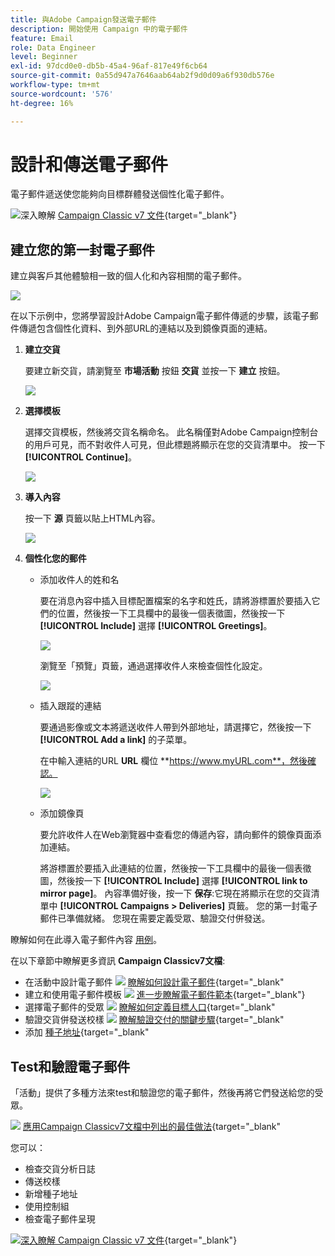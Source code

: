 ```yaml
---
title: 與Adobe Campaign發送電子郵件
description: 開始使用 Campaign 中的電子郵件
feature: Email
role: Data Engineer
level: Beginner
exl-id: 97dcd0e0-db5b-45a4-96af-817e49f6cb64
source-git-commit: 0a55d947a7646aab64ab2f9d0d09a6f930db576e
workflow-type: tm+mt
source-wordcount: '576'
ht-degree: 16%

---
```


# 設計和傳送電子郵件

電子郵件遞送使您能夠向目標群體發送個性化電子郵件。

![](../assets/do-not-localize/book.png)深入瞭解 [Campaign Classic v7 文件](https://experienceleague.adobe.com/docs/campaign-classic/using/sending-messages/sending-emails/about-email-channel.html){target=&quot;_blank&quot;} 

## 建立您的第一封電子郵件

建立與客戶其他體驗相一致的個人化和內容相關的電子郵件。

![](assets/new-email-content.png)


在以下示例中，您將學習設計Adobe Campaign電子郵件傳遞的步驟，該電子郵件傳遞包含個性化資料、到外部URL的連結以及到鏡像頁面的連結。

1. **建立交貨**

   要建立新交貨，請瀏覽至 **市場活動** 按鈕 **交貨** 並按一下 **建立** 按鈕。

   ![](assets/delivery_step_1.png)

1. **選擇模板**

   選擇交貨模板，然後將交貨名稱命名。 此名稱僅對Adobe Campaign控制台的用戶可見，而不對收件人可見，但此標題將顯示在您的交貨清單中。 按一下&#x200B;**[!UICONTROL Continue]**。

   ![](assets/dce_delivery_model.png)

1. **導入內容**

   按一下 **源** 頁籤以貼上HTML內容。

   ![](assets/paste-content.png)


1. **個性化您的郵件**


   * 添加收件人的姓和名

      要在消息內容中插入目標配置檔案的名字和姓氏，請將游標置於要插入它們的位置，然後按一下工具欄中的最後一個表徵圖，然後按一下 **[!UICONTROL Include]** 選擇 **[!UICONTROL Greetings]**。

      ![](assets/include-greetings.png)

      瀏覽至「預覽」頁籤，通過選擇收件人來檢查個性化設定。

      ![](assets/perso-check.png)

   * 插入跟蹤的連結

      要通過影像或文本將遞送收件人帶到外部地址，請選擇它，然後按一下 **[!UICONTROL Add a link]** 的子菜單。

      在中輸入連結的URL **URL** 欄位 **https://www.myURL.com**，然後確認。

      ![](assets/add-a-link.png)

   * 添加鏡像頁

      要允許收件人在Web瀏覽器中查看您的傳遞內容，請向郵件的鏡像頁面添加連結。

      將游標置於要插入此連結的位置，然後按一下工具欄中的最後一個表徵圖，然後按一下 **[!UICONTROL Include]** 選擇 **[!UICONTROL link to mirror page]**。
   內容準備好後，按一下 **保存**:它現在將顯示在您的交貨清單中 **[!UICONTROL Campaigns > Deliveries]** 頁籤。 您的第一封電子郵件已準備就緒。 您現在需要定義受眾、驗證交付併發送。


瞭解如何在此導入電子郵件內容 [用例](https://experienceleague.adobe.com/docs/campaign/automation/workflows/use-cases/deliveries/load-delivery-content.html)。

在以下章節中瞭解更多資訊 **Campaign Classicv7文檔**:

* 在活動中設計電子郵件
   ![](../assets/do-not-localize/book.png) [瞭解如何設計電子郵件](https://experienceleague.adobe.com/docs/campaign-classic/using/sending-messages/sending-emails/defining-the-email-content.html){target=&quot;_blank&quot;
* 建立和使用電子郵件模板
   ![](../assets/do-not-localize/book.png) [進一步瞭解電子郵件範本](https://experienceleague.adobe.com/docs/campaign-classic/using/sending-messages/using-delivery-templates/about-templates.html){target=&quot;_blank&quot;}
* 選擇電子郵件的受眾
   ![](../assets/do-not-localize/book.png) [瞭解如何定義目標人口](https://experienceleague.adobe.com/docs/campaign-classic/using/sending-messages/key-steps-when-creating-a-delivery/steps-defining-the-target-population.html){target=&quot;_blank&quot;
* 驗證交貨併發送校樣
   ![](../assets/do-not-localize/book.png) [瞭解驗證交付的關鍵步驟](https://experienceleague.adobe.com/docs/campaign-classic/using/sending-messages/key-steps-when-creating-a-delivery/steps-validating-the-delivery.html){target=&quot;_blank&quot;
* 添加 [種子地址](https://experienceleague.adobe.com/docs/campaign-classic/using/sending-messages/using-seed-addresses/about-seed-addresses.html){target=&quot;_blank&quot;

## Test和驗證電子郵件

「活動」提供了多種方法來test和驗證您的電子郵件，然後再將它們發送給您的受眾。

![](../assets/do-not-localize/book.png) [應用Campaign Classicv7文檔中列出的最佳做法](https://experienceleague.adobe.com/docs/campaign-classic/using/sending-messages/key-steps-when-creating-a-delivery/delivery-bestpractices/check-before-sending.html){target=&quot;_blank&quot;

您可以：

* 檢查交貨分析日誌
* 傳送校樣
* 新增種子地址
* 使用控制組
* 檢查電子郵件呈現

![](../assets/do-not-localize/book.png)[深入瞭解 Campaign Classic v7 文件](https://experienceleague.adobe.com/docs/campaign-classic/using/sending-messages/key-steps-when-creating-a-delivery/steps-validating-the-delivery.html){target=&quot;_blank&quot;} 
